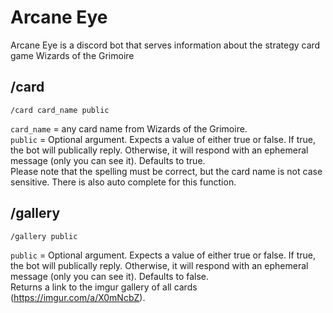 # Arcane Eye
Arcane Eye is a discord bot that serves information about the strategy card game Wizards of the Grimoire  

## /card
    /card card_name public

`card_name` = any card name from Wizards of the Grimoire.  
`public` = Optional argument. Expects a value of either true or false. If true, the bot will publically reply. Otherwise, it will respond with an ephemeral message (only you can see it). Defaults to true.  
Please note that the spelling must be correct, but the card name is not case sensitive. There is also auto complete for this function.  

## /gallery
    /gallery public

`public` = Optional argument. Expects a value of either true or false. If true, the bot will publically reply. Otherwise, it will respond with an ephemeral message (only you can see it). Defaults to false.  
Returns a link to the imgur gallery of all cards (https://imgur.com/a/X0mNcbZ).
